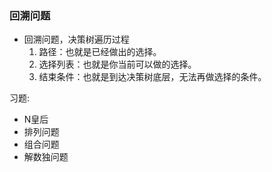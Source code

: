 ### 回溯问题
- 回溯问题，决策树遍历过程
  1. 路径：也就是已经做出的选择。
  2. 选择列表：也就是你当前可以做的选择。
  3. 结束条件：也就是到达决策树底层，无法再做选择的条件。

习题:
- N皇后
- 排列问题
- 组合问题
- 解数独问题